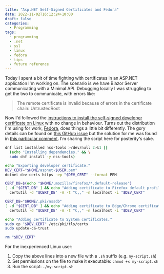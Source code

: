 ```yaml
---
title: "Asp.NET Self-Signed Certificates and Fedora"
date: 2022-11-02T16:12:24+10:00
draft: false
categories:
  - Programming
tags:
  - programming
  - .net
  - ssl
  - linux
  - fedora
  - tips
  - future reference
---
```

Today I spent a bit of time fighting with certificates in an ASP.NET application I'm working on. The scenario is we have Blazor Server communicating with a Minimal API. Debugging locally I was struggling to get the two to communicate, with errors like:

> The remote certificate is invalid because of errors in the certificate chain: UntrustedRoot

<!--more-->

Now I'd followed the [instructions to install the self-signed developer certificate on Linux](https://learn.microsoft.com/en-us/aspnet/core/security/enforcing-ssl?view=aspnetcore-6.0&tabs=visual-studio#trust-https-certificate-on-linux) with no change in behaviour. Turns out the distribution I'm using for work, [Fedora](https://getfedora.org/), does things a little bit differently. The gory details can be found on [this GitHub issue](https://github.com/dotnet/aspnetcore/issues/32361) but the solution for me was found in [this particular comment](https://github.com/dotnet/aspnetcore/issues/32361#issuecomment-839742072). I'm sharing the script here for posterity's sake.

``` bash
dnf list installed nss-tools >/dev/null 2>&1 ||
  (echo "Installing dependencies." && \
  sudo dnf install -y nss-tools)

echo "Exporting developer certificate."
DEV_CERT="$HOME/aspnet-$USER.pem"
dotnet dev-certs https -ep "$DEV_CERT" --format PEM

CERT_DB=$(echo "$HOME/.mozilla/firefox/*.default-release")
[ -d "$CERT_DB" ] && echo "Adding certificate to Firefox default profile certificates." && \
  certutil -d "$CERT_DB" -A -t "C,," -n localhost -i "$DEV_CERT"

CERT_DB="$HOME/.pki/nssdb"
[ -d "$CERT_DB" ] && echo "Adding certificate to Edge/Chrome certificates." && \
  certutil -d "$CERT_DB" -A -t "C,," -n localhost -i "$DEV_CERT"

echo "Adding certificate to System certificates."
sudo cp "$DEV_CERT" /etc/pki/tls/certs
sudo update-ca-trust

rm "$DEV_CERT"
```

For the inexperienced Linux user:

1. Copy the above lines into a new file with a `.sh` suffix (e.g. `my-script.sh`)
2. Set permissions on the file to make it executable: `chmod +x my-script.sh`
3. Run the script: `./my-script.sh`